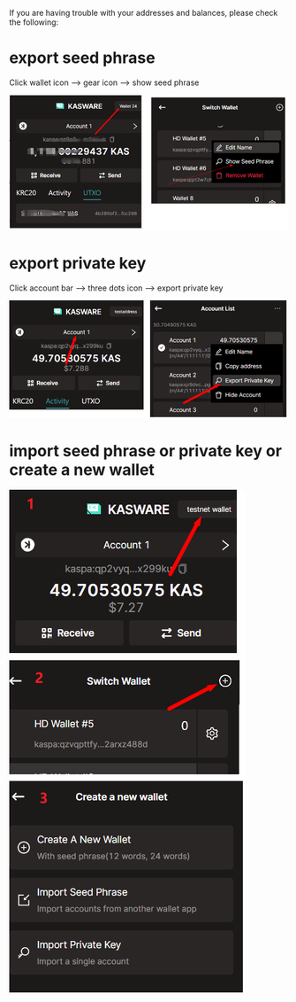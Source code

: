 If you are having trouble with your addresses and balances, please check the following:

# export seed phrase
Click wallet icon --> gear icon --> show seed phrase

![](../images/export-seedphrase.png#pic_center)


# export private key
Click account bar --> three dots icon --> export private key

![](../images/export-privatekey.png#pic_center)


# import seed phrase or private key or create a new wallet

![](../images/create-a-new-wallet.png#pic_center)


